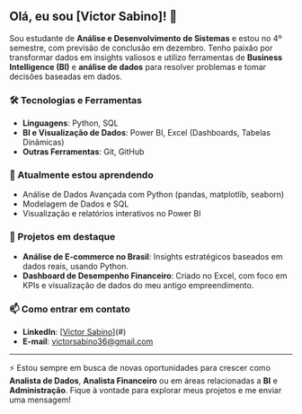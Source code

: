 ## Olá, eu sou [Victor Sabino]! 👋

Sou estudante de **Análise e Desenvolvimento de Sistemas** e estou no 4º semestre, com previsão de conclusão em dezembro. Tenho paixão por transformar dados em insights valiosos e utilizo ferramentas de **Business Intelligence (BI)** e **análise de dados** para resolver problemas e tomar decisões baseadas em dados.

### 🛠 Tecnologias e Ferramentas
- **Linguagens**: Python, SQL
- **BI e Visualização de Dados**: Power BI, Excel (Dashboards, Tabelas Dinâmicas)
- **Outras Ferramentas**: Git, GitHub

### 🌱 Atualmente estou aprendendo
- Análise de Dados Avançada com Python (pandas, matplotlib, seaborn)
- Modelagem de Dados e SQL
- Visualização e relatórios interativos no Power BI

### 🔭 Projetos em destaque
- **Análise de E-commerce no Brasil**: Insights estratégicos baseados em dados reais, usando Python.
- **Dashboard de Desempenho Financeiro**: Criado no Excel, com foco em KPIs e visualização de dados do meu antigo empreendimento.

### 📫 Como entrar em contato
- **LinkedIn**: [[Victor Sabino](https://www.linkedin.com/in/victorsabino36/)](#)
- **E-mail**: [victorsabino36@gmail.com](mailto:seuemail@example.com)

---

⚡ Estou sempre em busca de novas oportunidades para crescer como **Analista de Dados**, **Analista Financeiro** ou em áreas relacionadas a **BI** e **Administração**. Fique à vontade para explorar meus projetos e me enviar uma mensagem!

